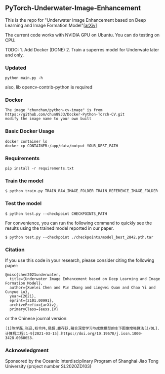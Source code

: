 ## PyTorch-Underwater-Image-Enhancement

This is the repo for "Underwater Image Enhancement based on Deep Learning and Image Formation Model"[[arXiv]](https://arxiv.org/abs/2101.00991)

The current code works with NVIDIA GPU on Ubuntu. You can do testing on CPU. 

TODO:
    1. Add Docker (DONE)
    2. Train a superres model for Underwate later and only,


### Updated
    python main.py -h
also, lib opencv-contrib-python is required

### Docker
    The image "chunchan/python-cv-image" is from https://github.com/chun8933/Docker-Python-Torch-CV.git
    modify the image name to your own built

### Basic Docker Usage
    docker container ls
    docker cp CONTAINER:/app/data/output YOUR_DEST_PATH

### Requirements
    pip install -r requirements.txt

### Train the model
    $ python train.py TRAIN_RAW_IMAGE_FOLDER TRAIN_REFERENCE_IMAGE_FOLDER
### Test the model
    $ python test.py --checkpoint CHECKPOINTS_PATH
For convenience, you can run the following command to quickly see the results using the trained model reported in our paper.

    $ python test.py --checkpoint ./checkpoints/model_best_2842.pth.tar
### Citation
If you use this code in your research, please consider citing the following paper:

    @misc{chen2021underwater,
      title={Underwater Image Enhancement based on Deep Learning and Image Formation Model}, 
      author={Xuelei Chen and Pin Zhang and Lingwei Quan and Chao Yi and Cunyue Lu},
      year={2021},
      eprint={2101.00991},
      archivePrefix={arXiv},
      primaryClass={eess.IV}
 or the Chinese journal version:
 
    [1]陈学磊,张品,权令伟,易超,鹿存跃.融合深度学习与成像模型的水下图像增强算法[J/OL].计算机工程:1-9[2021-03-15].https://doi.org/10.19678/j.issn.1000-3428.0060653.
### Acknowledgment
Sponsored by the Oceanic Interdisciplinary Program of Shanghai Jiao Tong University (project number SL2020ZD103)
